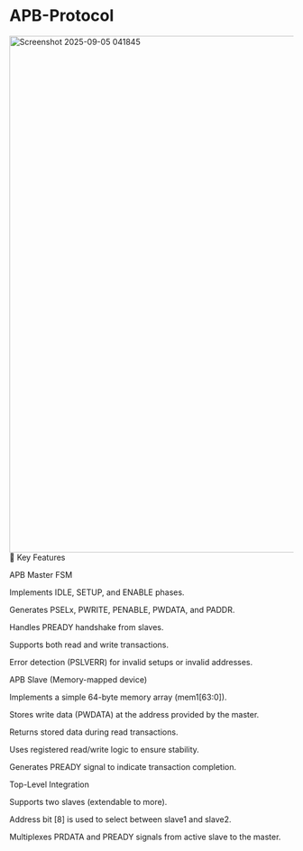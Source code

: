 # APB-Protocol
<img width="1893" height="917" alt="Screenshot 2025-09-05 041845" src="https://github.com/user-attachments/assets/a5b0dae6-49cb-45e6-9f4d-d1776f55dc01" />
🔑 Key Features

APB Master FSM

Implements IDLE, SETUP, and ENABLE phases.

Generates PSELx, PWRITE, PENABLE, PWDATA, and PADDR.

Handles PREADY handshake from slaves.

Supports both read and write transactions.

Error detection (PSLVERR) for invalid setups or invalid addresses.

APB Slave (Memory-mapped device)

Implements a simple 64-byte memory array (mem1[63:0]).

Stores write data (PWDATA) at the address provided by the master.

Returns stored data during read transactions.

Uses registered read/write logic to ensure stability.

Generates PREADY signal to indicate transaction completion.

Top-Level Integration

Supports two slaves (extendable to more).

Address bit [8] is used to select between slave1 and slave2.

Multiplexes PRDATA and PREADY signals from active slave to the master.
